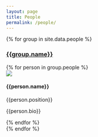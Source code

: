 ```yaml
---
layout: page
title: People
permalink: /people/
---
```


{% for group in site.data.people %}
  <section>
    <h3><u>{{group.name}}</u></h3>
    {% for person in group.people %}
    <div class="profile">
      <img src="{{ site.baseurl }}/assets/images/people/{{person.image}}" />
      <h4>{{person.name}}</h4>
      <p class="position">{{person.position}}</p>
      <p class="bio">{{person.bio}}</p>
    </div>
    {% endfor %}
  </section>
{% endfor %}
